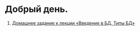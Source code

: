 # Добрый день.

1. [Домашнее задание к лекции «Введение в БД. Типы БД»](https://github.com/hirodropus)  




